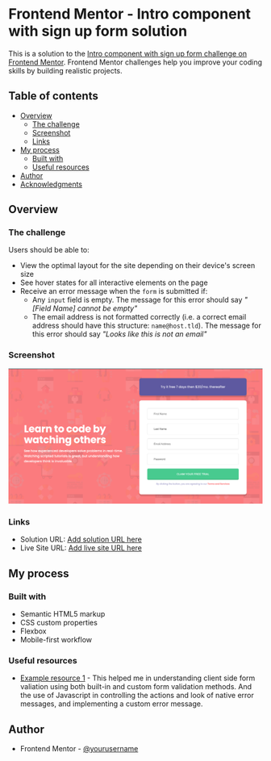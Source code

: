 # Frontend Mentor - Intro component with sign up form solution

This is a solution to the [Intro component with sign up form challenge on Frontend Mentor](https://www.frontendmentor.io/challenges/intro-component-with-signup-form-5cf91bd49edda32581d28fd1). Frontend Mentor challenges help you improve your coding skills by building realistic projects. 

## Table of contents

- [Overview](#overview)
  - [The challenge](#the-challenge)
  - [Screenshot](#screenshot)
  - [Links](#links)
- [My process](#my-process)
  - [Built with](#built-with)
  - [Useful resources](#useful-resources)
- [Author](#author)
- [Acknowledgments](#acknowledgments)

## Overview

### The challenge

Users should be able to:

- View the optimal layout for the site depending on their device's screen size
- See hover states for all interactive elements on the page
- Receive an error message when the `form` is submitted if:
  - Any `input` field is empty. The message for this error should say *"[Field Name] cannot be empty"*
  - The email address is not formatted correctly (i.e. a correct email address should have this structure: `name@host.tld`). The message for this error should say *"Looks like this is not an email"*

### Screenshot

![Desktop Screenshot](./images/screenshot.png)

### Links

- Solution URL: [Add solution URL here](https://https://www.frontendmentor.io/solutions/intro-component-with-sign-up-form-GR8pW_JQBE)
- Live Site URL: [Add live site URL here](https://smallz97.github.io/sign-up-page/)

## My process

### Built with

- Semantic HTML5 markup
- CSS custom properties
- Flexbox
- Mobile-first workflow

### Useful resources

- [Example resource 1](https://developer.mozilla.org/en-US/docs/Learn/Forms/Form_validation#Customized_error_messages) - This helped me in understanding client side form valiation using both built-in and custom form validation methods. And the use of Javascript in controlling the actions and look of native error messages, and implementing a custom error message.

## Author

- Frontend Mentor - [@yourusername](https://www.frontendmentor.io/profile/Smallz97)
